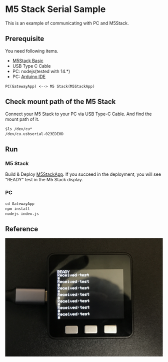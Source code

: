 # M5 Stack Serial Sample

This is an example of communicating with PC and M5Stack.

## Prerequisite

You need following items.

- [M5Stack Basic](https://www.switch-science.com/catalog/3647/)
- USB Type C Cable
- PC: nodejs(tested with 14.\*)
- PC: [Arduino IDE](https://www.arduino.cc/en/software)

```
PC(GatewayApp) <--> M5 Stack(M5StackApp)
```

## Check mount path of the M5 Stack

Connect your M5 Stack to your PC via USB Type-C Cable.
And find the mount path of it.

```
$ls /dev/cu*
/dev/cu.usbserial-023EDE0D
```

## Run

### M5 Stack

Build & Deploy [M5StackApp](M5StackApp/sketch_m5stack_serial.ino).
If you succeed in the deployment, you will see "READY" test in the M5 Stack display.

### PC

```
cd GatewayApp
npm install
nodejs index.js
```

## Reference

![Result M5Stack](Contents/m5stack_result.JPG)
